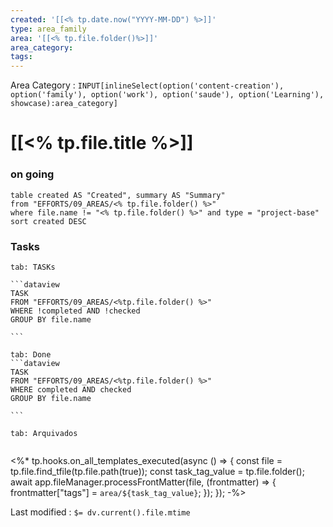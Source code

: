 ```yaml
---
created: '[[<% tp.date.now("YYYY-MM-DD") %>]]'
type: area_family
area: '[[<% tp.file.folder()%>]]'
area_category: 
tags: 
---
```


Area Category : `INPUT[inlineSelect(option('content-creation'), option('family'), option('work'), option('saude'), option('Learning'), showcase):area_category]`


# [[<% tp.file.title %>]]




### on going

```dataview
table created AS "Created", summary AS "Summary"
from "EFFORTS/09_AREAS/<% tp.file.folder() %>"
where file.name != "<% tp.file.folder() %>" and type = "project-base"
sort created DESC
```


### Tasks

````tabs
tab: TASKs

```dataview
TASK
FROM "EFFORTS/09_AREAS/<%tp.file.folder() %>"
WHERE !completed AND !checked
GROUP BY file.name

```

tab: Done
```dataview
TASK
FROM "EFFORTS/09_AREAS/<%tp.file.folder() %>"
WHERE completed AND checked
GROUP BY file.name

```

tab: Arquivados


````







<%* tp.hooks.on_all_templates_executed(async () => { 
    const file = tp.file.find_tfile(tp.file.path(true)); 
    const task_tag_value = tp.file.folder();
    await app.fileManager.processFrontMatter(file, (frontmatter) => { 
        frontmatter["tags"] = `area/${task_tag_value}`; 
    }); 
}); -%>




Last modified : `$= dv.current().file.mtime`

